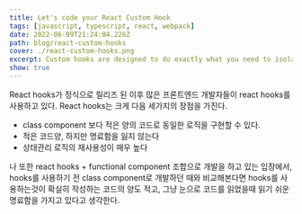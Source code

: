 ```yaml
---
title: Let's code your React Custom Hook
tags: [javascript, typescript, react, webpack]
date: 2022-06-09T21:24:04.226Z
path: blog/react-custom-hooks
cover: ./react-custom-hooks.png
excerpt: Custom hooks are designed to do exactly what you need to isolate and reuse its logic
show: true
---
```


React hooks가 정식으로 릴리즈 된 이후 많은 프론트엔드 개발자들이 react hooks를 사용하고 있다. React hooks는 크게 다음 세가지의 장점을 가진다.
- class component 보다 적은 양의 코드로 동일한 로직을 구현할 수 있다.
- 적은 코드양, 하지만 명료함을 잃지 않는다 
- 상태관리 로직의 재사용성이 매우 높다   

나 또한 react hooks + functional component 조합으로 개발을 하고 있는 입장에서, hooks를 사용하기 전 class component로 개발하던 때와 비교해본다면 hooks를 사용하는것이 확실히 작성하는 코드의 양도 적고, 그냥 눈으로 코드를 읽었을때 읽기 쉬운 명료함을 가지고 있다고 생각한다.  
